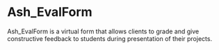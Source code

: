 Ash_EvalForm
============

Ash_EvalForm is a virtual form that allows clients to grade and give constructive feedback to students during presentation of their projects.
